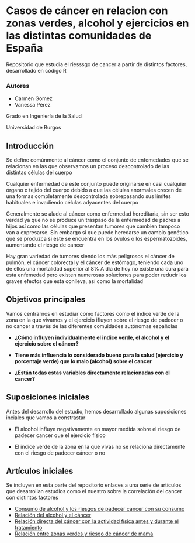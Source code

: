 # Casos de cáncer en relacion con zonas verdes, alcohol y ejercicios en las distintas comunidades de España
Repositorio que estudia el riesssgo de cancer a partir de distintos factores, desarrollado en código R 

### Autores

- Carmen Gomez
- Vanessa Pérez

Grado en Ingeniería de la Salud

Universidad de Burgos 

## Introducción 
Se define comúnmente al cáncer como el conjunto de enfemedades que se relacionan en las que observamos un proceso descontrolado de las distintas células del cuerpo 

Cualquier enfermedad de este conjunto puede originarse en casi cualquier órgano o tejido del cuerpo debido a que las células anormales crecen de una formas completamente descontrolada sobrepasando sus límites habituales e invadiendo células adyacentes del cuerpo 

Generalmente se alude al cáncer como enfermedad hereditaria, sin ser esto verdad ya que no se produce un traspaso de la enfermedad de padres a hijos así como las células que presentan tumores que cambien tampoco van a expresarse. Sin embargo si que puede heredarse un cambio genético que se produzca si este se encuentra en los óvulos o los espermatozoides, aumentando el riesgo de cancer 

Hay gran variedad de tumores siendo los más peligrosos el cáncer de pulmón, el cáncer colorectal y el cáncer de estómago, teniendo cada uno de ellos una mortalidad superior al 8%
A día de hoy no existe una cura para esta enfemedad pero existen numerosas soluciones para poder reducir los graves efectos que esta conlleva, así como la mortalidad

## Objetivos principales

Vamos centrarnos en estudiar como factores como el índice verde de la zona en la que vivamos y el ejercicio ifluyen sobre el riesgo de padecer o no cancer a través de las diferentes comuidades autónomas españolas

* **¿Cómo influyen individualmente el indice verde, el alcohol y el ejercicio sobre el cáncer?**

* **Tiene más influencia lo considerado bueno para la salud (ejercicio y porcentaje verde) que lo malo (alcohol) sobre el cancer** 

* **¿Están todas estas variables directamente relacionadas con el cancer?**

## Suposiciones iniciales 
Antes del desarrollo del estudio, hemos desarrollado algunas suposiciones inciales que vamos a constrastar

* El alcohol influye negativamente en mayor medida sobre el riesgo de padecer cancer que el ejercicio físico

* El indice verde de la zona en la que vivas no se relaciona directamente con el riesgo de padecer cáncer o no 

## Artículos iniciales 
Se incluyen en esta parte del repositorio enlaces a una serie de artículos que desarrollan estudios como el nuestro sobre la correlación del cancer con distintos factores 

* [Consumo de alcohol y los riesgos de padecer cancer con su consumo ](https://www.cdc.gov/cancer/es/risk-factors/alcohol.html)
* [Relación del alcohol y el cáncer](https://vivolabs.es/alcohol-y-cancer-estan-relacionados/?srsltid=AfmBOorGOKg2gUKlV0dCdhzXnTxZ9muVUYa5toDpx_DhYaLFUr4tA0uO)
* [Relación directa del cáncer con la actividad física antes y durante el tratamiento](https://www.cancer.org/es/cancer/supervivencia/bienestar-tras-el-tratamiento/actividad-fisica-y-el-paciente-de-cancer.html)
* [Relación entre zonas verdes y riesgo de cáncer de mama](https://www.ciberesp.es/noticias/vivir-cerca-de-espacios-verdes-urbanos-se-asocia-con-menos-riesgo-de-cancer-de-mama)





